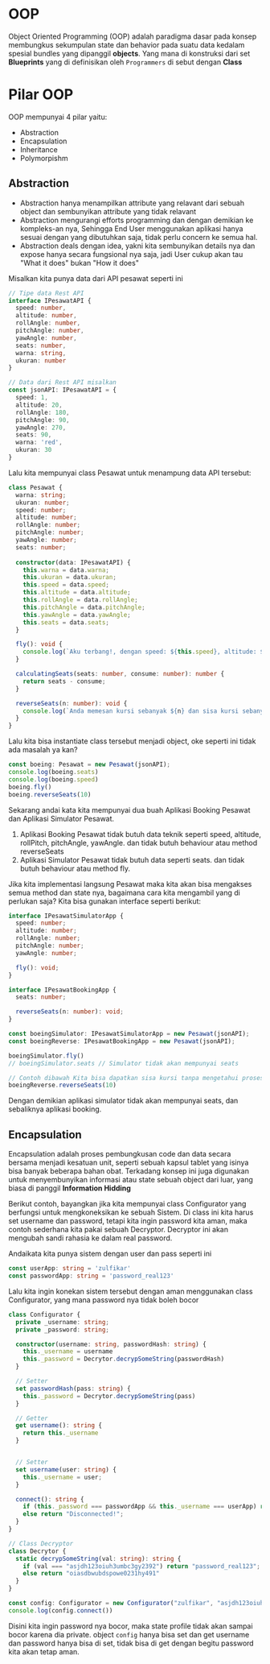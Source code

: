 # OOP
Object Oriented Programming (OOP) adalah paradigma dasar pada konsep membungkus sekumpulan state dan behavior pada suatu data kedalam spesial bundles yang dipanggil **objects**. Yang mana di konstruksi dari set **Blueprints** yang di definisikan oleh `Programmers` di sebut dengan **Class**


# Pilar OOP
OOP mempunyai 4 pilar yaitu:
- Abstraction
- Encapsulation
- Inheritance
- Polymorpishm

## Abstraction
- Abstraction hanya menampilkan attribute yang relavant dari sebuah object dan sembunyikan attribute yang tidak relavant
- Abstraction mengurangi efforts programming dan dengan demikian ke kompleks-an nya, Sehingga End User menggunakan aplikasi hanya sesuai dengan yang dibutuhkan saja, tidak perlu concern ke semua hal.
- Abstraction deals dengan idea, yakni kita sembunyikan details nya dan expose hanya secara fungsional nya saja, jadi User cukup akan tau "What it does" bukan "How it does"

Misalkan kita punya data dari API pesawat seperti ini

```ts
// Tipe data Rest API
interface IPesawatAPI { 
  speed: number, 
  altitude: number, 
  rollAngle: number, 
  pitchAngle: number, 
  yawAngle: number, 
  seats: number, 
  warna: string, 
  ukuran: number 
}

// Data dari Rest API misalkan
const jsonAPI: IPesawatAPI = {
  speed: 1, 
  altitude: 20, 
  rollAngle: 180, 
  pitchAngle: 90, 
  yawAngle: 270, 
  seats: 90, 
  warna: 'red', 
  ukuran: 30 
}
```

Lalu kita mempunyai class Pesawat untuk menampung data API tersebut:
```ts
class Pesawat {
  warna: string;
  ukuran: number;
  speed: number;
  altitude: number;
  rollAngle: number;
  pitchAngle: number;
  yawAngle: number;
  seats: number;
  
  constructor(data: IPesawatAPI) {
    this.warna = data.warna;
    this.ukuran = data.ukuran;
    this.speed = data.speed;
    this.altitude = data.altitude;
    this.rollAngle = data.rollAngle;
    this.pitchAngle = data.pitchAngle;
    this.yawAngle = data.yawAngle;
    this.seats = data.seats;
  }

  fly(): void {
    console.log(`Aku terbang!, dengan speed: ${this.speed}, altitude: ${this.altitude}, rollAngle: ${this.rollAngle}, pitchAngle: ${this.pitchAngle}, yawAngle: ${this.yawAngle}`)
  }

  calculatingSeats(seats: number, consume: number): number {
    return seats - consume;
  }

  reverseSeats(n: number): void {
    console.log(`Anda memesan kursi sebanyak ${n} dan sisa kursi sebanyak ${this.calculatingSeats(this.seats, n)}`)
  }
}
```

Lalu kita bisa instantiate class tersebut menjadi object, oke seperti ini tidak ada masalah ya kan?
```ts
const boeing: Pesawat = new Pesawat(jsonAPI);
console.log(boeing.seats)
console.log(boeing.speed)
boeing.fly()
boeing.reverseSeats(10)
```

Sekarang andai kata kita mempunyai dua buah Aplikasi Booking Pesawat dan Aplikasi Simulator Pesawat.
1. Aplikasi Booking Pesawat tidak butuh data teknik seperti speed, altitude, rollPitch, pitchAngle, yawAngle. dan tidak butuh behaviour atau method reverseSeats
2. Aplikasi Simulator Pesawat tidak butuh data seperti seats. dan tidak butuh behaviour atau method fly.

Jika kita implementasi langsung Pesawat maka kita akan bisa mengakses semua method dan state nya, bagaimana cara kita mengambil yang di perlukan saja?
Kita bisa gunakan interface seperti berikut:

```ts
interface IPesawatSimulatorApp {
  speed: number;
  altitude: number;
  rollAngle: number;
  pitchAngle: number;
  yawAngle: number;

  fly(): void;
}

interface IPesawatBookingApp {
  seats: number;

  reverseSeats(n: number): void;
}

const boeingSimulator: IPesawatSimulatorApp = new Pesawat(jsonAPI);
const boeingReverse: IPesawatBookingApp = new Pesawat(jsonAPI);

boeingSimulator.fly()
// boeingSimulator.seats // Simulator tidak akan mempunyai seats

// Contoh dibawah Kita bisa dapatkan sisa kursi tanpa mengetahui proses perhitungannya seperti apa
boeingReverse.reverseSeats(10)
```

Dengan demikian aplikasi simulator tidak akan mempunyai seats, dan sebaliknya aplikasi booking.

## Encapsulation
Encapsulation adalah proses pembungkusan code dan data secara bersama menjadi kesatuan unit, seperti sebuah kapsul tablet yang isinya bisa banyak beberapa bahan obat. Terkadang konsep ini juga digunakan untuk menyembunyikan informasi atau state sebuah object dari luar, yang biasa di panggil **Information Hidding**

Berikut contoh, bayangkan jika kita mempunyai class Configurator yang berfungsi untuk mengkoneksikan ke sebuah Sistem. Di class ini kita harus set username dan password, tetapi kita ingin password kita aman, maka contoh sederhana kita pakai sebuah Decryptor. Decryptor ini akan mengubah sandi rahasia ke dalam real password.

Andaikata kita punya sistem dengan user dan pass seperti ini
```ts
const userApp: string = 'zulfikar'
const passwordApp: string = 'password_real123'
```

Lalu kita ingin konekan sistem tersebut dengan aman menggunakan class Configurator, yang mana password nya tidak boleh bocor
```ts
class Configurator {
  private _username: string;
  private _password: string;

  constructor(username: string, passwordHash: string) {
    this._username = username
    this._password = Decrytor.decrypSomeString(passwordHash)
  }

  // Setter
  set passwordHash(pass: string) {
    this._password = Decrytor.decrypSomeString(pass)
  }

  // Getter
  get username(): string {
    return this._username
  }


  // Setter
  set username(user: string) {
    this._username = user;
  }

  connect(): string {
    if (this._password === passwordApp && this._username === userApp) return "Connected !"
    else return "Disconnected!";
  }
}

// Class Decryptor
class Decrytor {
  static decrypSomeString(val: string): string {
    if (val === "asjdh123oiuh3umbc3gy2392") return "password_real123";
    else return "oiasdbwubdspowe0231hy491"
  }
}

const config: Configurator = new Configurator("zulfikar", "asjdh123oiuh3umbc3gy2392");
console.log(config.connect())
```

Disini kita ingin password nya bocor, maka state profile tidak akan sampai bocor karena dia private. object `config` hanya bisa set dan get username dan password hanya bisa di set, tidak bisa di get dengan begitu password kita akan tetap aman.